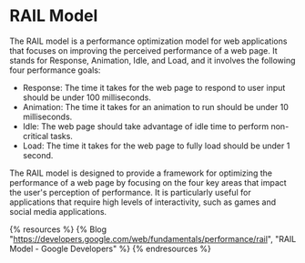 # RAIL Model

The RAIL model is a performance optimization model for web applications that focuses on improving the perceived performance of a web page. It stands for Response, Animation, Idle, and Load, and it involves the following four performance goals:

* Response: The time it takes for the web page to respond to user input should be under 100 milliseconds.
* Animation: The time it takes for an animation to run should be under 10 milliseconds.
* Idle: The web page should take advantage of idle time to perform non-critical tasks.
* Load: The time it takes for the web page to fully load should be under 1 second.

The RAIL model is designed to provide a framework for optimizing the performance of a web page by focusing on the four key areas that impact the user's perception of performance. It is particularly useful for applications that require high levels of interactivity, such as games and social media applications.

{% resources %}
  {% Blog "https://developers.google.com/web/fundamentals/performance/rail", "RAIL Model - Google Developers" %}
{% endresources %}
